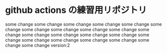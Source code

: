 # github actions の練習用リポジトリ

some change
some change
some change
some change
some change
some change
some change
some change
some change
some change
some change
some change
some change
some change
some change
some change
some change
some change
some change
some change
some change
some change
version:2
